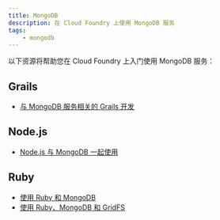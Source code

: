 ```yaml
---
title: MongoDB
description: 在 Cloud Foundry 上使用 MongoDB 服务
tags:
    - mongodb
---
```


以下资源将帮助您在 Cloud Foundry 上入门使用 MongoDB 服务：

## Grails

+ [与 MongoDB 服务相关的 Grails 开发](/services/mongodb/grails-mongodb.html)

## Node.js

+ [Node.js 与 MongoDB 一起使用](/services/mongodb/nodejs-mongodb.html)

## Ruby

+ [使用 Ruby 和 MongoDB](/services/mongodb/ruby-mongodb.html)
+ [使用 Ruby、MongoDB 和 GridFS](/services/mongodb/ruby-mongodb-gridfs.html)

